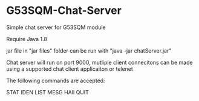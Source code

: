 # G53SQM-Chat-Server

Simple chat server for G53SQM module

Require Java 1.8

jar file in "jar files" folder can be run with "java -jar chatServer.jar"

Chat server will run on port 9000, mutliple client connecitons can be made using
a supported chat client applicaiton or telenet

The following commands are accepted: 

STAT
IDEN <username>
LIST
MESG <username> <message>
HAIl <broadbcast message> 
QUIT
